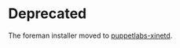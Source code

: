 # Deprecated

The foreman installer moved to [puppetlabs-xinetd](https://github.com/puppetlabs/puppetlabs-xinetd).
